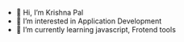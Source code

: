 - 👋 Hi, I’m Krishna Pal
- 👀 I’m interested in Application Development
- 🌱 I’m currently learning javascript, Frotend tools


